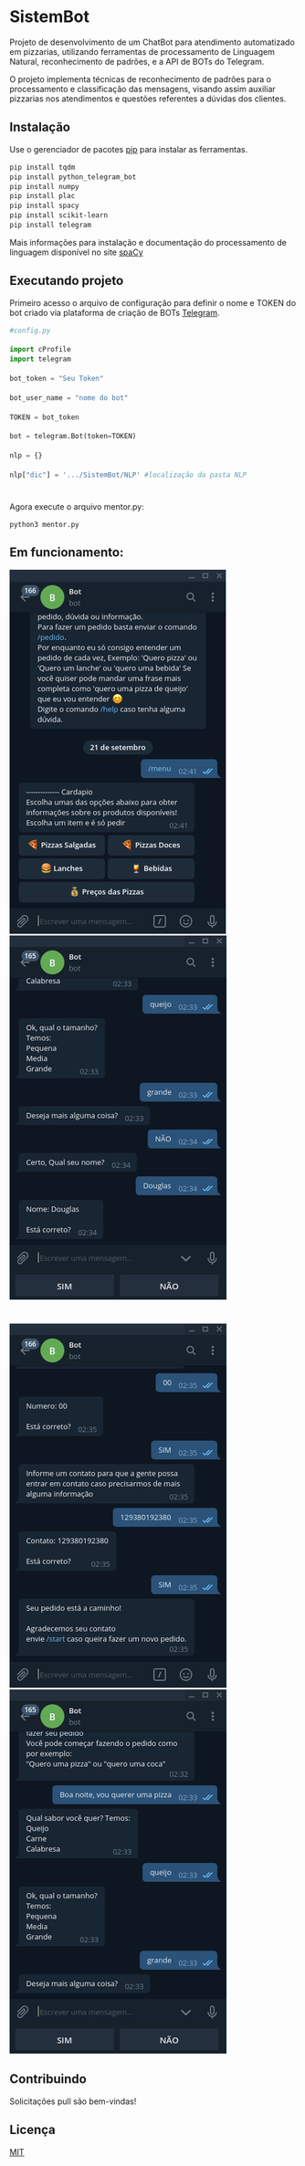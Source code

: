 # SistemBot

Projeto de desenvolvimento de um ChatBot para atendimento automatizado em pizzarias, utilizando ferramentas de processamento de Linguagem Natural, reconhecimento de padrões, e a API de BOTs do Telegram. 

O projeto implementa técnicas de reconhecimento de padrões para o processamento
e classificação das mensagens, visando assim auxiliar pizzarias nos atendimentos e questões
referentes a dúvidas dos clientes.

## Instalação

Use o gerenciador de pacotes [pip](https://pip.pypa.io/en/stable/) para instalar as ferramentas.

```bash
pip install tqdm
pip install python_telegram_bot
pip install numpy
pip install plac
pip install spacy
pip install scikit-learn
pip install telegram
```

Mais informações para instalação e documentação do processamento de linguagem disponível no site [spaCy](https://spacy.io/usage)

## Executando projeto
Primeiro acesso o arquivo de configuração para definir o nome e TOKEN do bot criado via plataforma de criação de BOTs [Telegram](https://core.telegram.org/bots/api).

```python
#config.py

import cProfile
import telegram

bot_token = "Seu Token"

bot_user_name = "nome do bot"

TOKEN = bot_token

bot = telegram.Bot(token=TOKEN)

nlp = {}

nlp["dic"] = '.../SistemBot/NLP' #localização da pasta NLP
```
#
Agora execute o arquivo mentor.py:

```
python3 mentor.py
```
## Em funcionamento:

  ![Cardapio](https://github.com/doug1043/SistemBot/blob/master/testes/cardapio.png?raw="true")   ![Confirmar](https://github.com/doug1043/SistemBot/blob/master/testes/confirma.png?raw="true")
#
  ![Finalizar](https://github.com/doug1043/SistemBot/blob/master/testes/finalizado.png?raw="true")   ![Pedindo](https://github.com/doug1043/SistemBot/blob/master/testes/pedidopizza.png?raw="true")


## Contribuindo
Solicitações pull são bem-vindas!

## Licença
[MIT](https://choosealicense.com/licenses/mit/)
